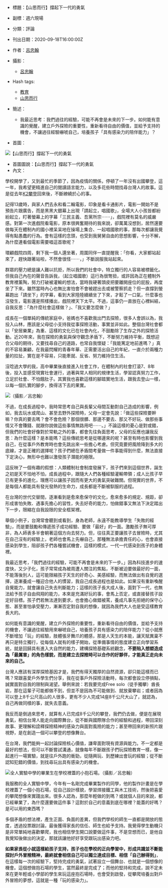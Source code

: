 
- 標題：【山思而行】撐起下一代的勇氣
- 副標：週六現場
- 分類：評論
- 刊出日期：2020-09-18T16:00:00Z
- 作者：[呂忠翰](https://www.twreporter.org/authors/5d8b330d35544318001f9258)
- 攝影：
  - [呂忠翰](https://www.twreporter.org/authors/5d8b330d35544318001f9258)

- Hash tags:
  - [教育](https://www.twreporter.org/tags/57a06c76cf2e131000f9ee64)
  - [山思而行](https://www.twreporter.org/tags/5d931c8d35544318001f9279)

- 簡述：
  - 我最近思考：我們過往的經驗，可能不再會是未來的下一步。如何能有意識的覺醒，建立戶外探險的重要性，重新看待自由的價值，並給予支持的機會，不讓過往經驗嚇唬自己，培養孩子「具有感染力的陪伴能力」？
- 首圖：

![【山思而行】撐起下一代的勇氣](https://storage.googleapis.com/twreporter-multimedia/images/20200911163208-92e51d3e0f4258c5d9f9c16b2fbc7c8e-mobile.jpg)

- 首圖圖說：【山思而行】撐起下一代的勇氣
- 內文：

學校開學了，又到最忙的季節了，因為疫情的關係，停頓了一年沒有出國攀登，這一年，我希望更精進自己的閱讀語言能力，以及多花些時間找尋台灣人的故事。這是從去年<a target="_blank" href="https://www.twreporter.org/a/eight-thousanders-2019-taiwan-k2-project">K2攀登</a>回來後，不斷繚繞於心的事。

記得13歲時，與家人們去永和看二輪電影，印象是看卡通影片，電影一開始不是預告片跟廣告，而是黑黑大銀幕上出現「請起立，唱國歌」，全場大人小孩皆都紛紛起立，盯著螢幕上的字幕「三民主義、吾黨所宗⋯⋯」，戲院裡有莫名的威嚴感。對第一次進戲院看電影，原本很興奮期待的我來說，卻萬萬沒想到，居然還要做每天在體制內的國小裡呆呆地在操場上集合、一起唱國歌的事，那每次都讓我覺得有點愚蠢的行為。會有這樣的念頭，也受到我舅舅<!--__ANNOTATION__={"text":"粘峻熊","annotation":"<div>「粘巴達假日學校」創辦人，該學校長年推動讓孩子返回田野、在土地上摸索學習的「有機教育」</div>","pureAnnotationText":"「粘巴達假日學校」創辦人，該學校長年推動讓孩子返回田野、在土地上摸索學習的「有機教育」"}--><!--粘峻熊-->自由的思想影響，十分不解，為什麼連看個電影需要唱這首歌呢？

環顧戲院四周，剩下我一個人還坐著，周圍同伴一直提醒我：「你看，大家都站起來了，趕快跟著站啦，不然會很怪⋯⋯，」不斷說服我站起來。

群眾的壓力總是讓人難以抗拒，所以我們的社會中，特立獨行的人容易被標籤化。但我自己內在的聲音告訴我，（起立唱國歌）這行為很彆扭，或許因為正在體制外教育裡薰陶，努力打破被灌輸的想法，當時我硬著頭皮把要離開座位的屁股，再度坐了下來。雖然當時內心也無比害怕會不會被趕出去或被警察抓走？但一直撐到螢幕跑出「請坐下」的字幕，看到大家陸陸續續坐了下來，才鬆了一口氣，什麼事也沒發生，電影還是照樣播出，戲院裡天下太平。不過，這事仍一直放在心裡糾結，自我反思：「為什麼社會這樣做？」、「我又要怎麼做？」

成長在一個單純的傳統家庭中，爸媽也不喜歡我出門去探險，很多人會誤以為，我投入山林，應該是父母從小支持我從事探險活動，事實並非如此。整個台灣社會都以「安居樂業」為重、這樣的文化已在社會內化，不鼓勵除了生存之外的探險活動。近20年來，我在探險的勇氣與保守觀念矛盾下，不斷努力維持平衡，既想迎合父母的期待，又要找尋自己的道路，也常自我懷疑：「我能篤定地前進嗎？」真的不容易兼顧，在我最閃耀的青春年華、正需要活出自己的年紀，一直介於兩種力量的拉扯，實在是不容易，只能牽就、反省、努力維持住生活。

沒唸過大學的我，高中畢業後直接進入社會工作，在體制內的社會打滾7、8年後，投入並感受現實社會運行，過著與常人相同的規律生活，學習認真努力工作，立足於社會、不怕餓肚子。其實我也喜歡這樣的腳踏實地生活，跟我去登山一樣，以每一個扎實的腳步，換得活下去的果實。

![（攝影／呂忠翰）](https://storage.googleapis.com/twreporter-multimedia/images/20200911162355-065ae184226c1aaff9f594a0723f8022-mobile.jpg)



不過，在成長過程中，我時常思考自己與長輩父母間互動對自己造成的影響，例如，我去玩水或爬山、甚至去野外探險時，父母一定會先說：「做這些探險要幹嘛？你真的要去嗎？會不會危險？那個很髒、那邊不要去、那又不好玩、做那些事情又不會賺錢、就跟你說做這些事情無路用吧⋯⋯。」不論這樣的憂心是對或錯，但我們的社會好像對於常軌之外的事，都會先往負面思考，父母的反應也讓我反思：為什麼這樣？是本能嗎？這些傳統思考是從哪邊來的呢？甚至有時也影響到我自己，在從事戶外教育時也會先跳出來一些擔心考慮。但究竟要把風險降到多大的底線，才是正確的選擇呢？孩子們總在矛盾間考量做一件事能得到什麼，無法直接下定決心，無形中也難以激發孩子潛能的極限。

這反映了一個有趣的假想：人類體制社會制度發展下，孩子們來到這個世界，誕生之初是天不怕地不怕，成長過程中，跟隨大人們各種經驗灌輸帶領；成人比孩子早已有更多的進化，理應可以讓孩子因而有更大的勇氣突破難關。但現實的世界，不是每個人都能具有發光發熱的生命力，成長都是不斷被馴服的過程。

在台灣的世代交替間，逐漸看到是愈來愈保守的文化，愈來愈多的規定、規距，卻形成害怕失敗、遇事先擔心的習性，失去好奇的能力，怕做錯事又無法下決定踏出下一步，限縮在自我設限的安全框架裡。

舉個小例子，台灣常會聽到或看到，身為老師，永遠不能教導學生「失敗的經驗」，而是要鼓勵和傳遞孩子成功經驗、要做「最好」的一面。激勵孩子無可厚非，為人師表多半會朝著這個方向去努力。但，往往真正要讓孩子去冒險時，尤其在自己沒有的經驗上，老師也會馬上先嚇自己，那種無法承擔責任的心，也會直接感染到學生，阻卻孩子們各種嘗試機會，這樣的模式，一代一代感染到孩子的身體裡。

我最近思考，「我們過往的經驗，可能不再會是未來的下一步。」因為科技進步的速度快，又少子化，孩子常常成為被周遭人關注的焦點，不斷被迫要做最好的一面，不能落後別人，這可能限縮孩子天生的好奇心、美感經驗，而無法做出有自覺的選擇，逐漸養成一種迎合他人的慣習，我自己成長過程也是如此。如果沒有重新喚醒自覺能力，就會讓自己失去判斷能力；這樣的孩子長大成人後，面對下一代，也無法給予孩子自由飛翔的能力，本來是充滿好玩的事，會馬上否定，或直接替孩子設定好目標。孩子們若無法達到要求，也會擔心做錯被罵，養成凡事先拒絕的保守心態、甚至害怕承受壓力，漸漸否定對自我的想像，就因為我們大人也是受這樣教育長大的。

如何能有意識的覺醒，建立戶外探險的重要性，重新看待自由的價值，並給予支持的機會，不讓過往經驗用來嚇唬自己，培養孩子具有感染力的陪伴能力？從小就應不斷增加「玩」的經驗，肢體張牙舞爪的體感，那是人天生的本能，讓天賦異稟不再只是特立獨行，從每個人就有的樣子開始，從準備事情的態度建立正向學習系統，就是回歸具有進入大自然的能力，建構探險基礎系統觀念，<strong>不要陷入想塑造成為「最厲害」的角色樣貌，而是建立去探險時可以合作的好夥伴，才能真正走向未來的自己。</strong>

台灣人應該有深厚探險基因才是，我們有得天獨厚的自然資源，卻只能這樣而已嗎？常跟喜愛戶外學生們分享，我在從事戶外探險活動時，每次都會設立停損點，誠實面對自我的限制與渴望。舉例來說：若我要完成Free solo（徒手獨攀）酋長岩，那在這輩子可能都做不到，但並不是因為不可能做到、就放棄攀岩；或者因為可以登上8千公尺高山的人很多，更有不少人完成14座8千公尺大山了，就認為，自己再做同樣的事，就失去意義。

我反而是倒過來思考，就算有人已完成8千公尺的攀登，我們仍去做，便是在展現勇氣，相信台灣人能走向國際舞台，從不斷與國際隊合作的經驗和過程，帶回深刻故事、更理解和詮釋探險精神的感染力與面對風險的能力；甚至帶回來的新照片跟視野，是在創造一個可以攀登的想像舞台。

在台灣，我們能夠一起討論探險核心價值，謙卑面對現有資源與能力。不一定都是最好的想法，但可以不斷嘗試溝通，就像每年不斷跟孩子們玩探險教育一樣，像一起進行一場實驗，就是往戶外跑的衝勁，從隨興玩、到歷練出會玩的經驗；從不斷認知犯錯的價值，到找尋玩出具有感染力的機會。

![全人實驗中學的畢業生在學校裡蓋的小抱石場。（攝影／呂忠翰）](https://storage.googleapis.com/twreporter-multimedia/images/20200911163232-e0041d2d0688639194daa03cef2a7353-mobile.jpg)



我服務的全人實驗中學，今年有一名剛完成畢業製作的同學，他的製作計畫是在學校裡蓋了一個小抱石場，從自己設計樣貌，學習焊接鐵工與木工技術，然後把喜愛的攀爬想像來實踐出來。很多人認為，那麼年輕做的到嗎？或就個人目的來說，都已經畢業了，為什麼還要做這件事？這對於自己的意義到底在哪裡？能蓋的好嗎？是可以用的東西嗎？

多個矛盾的想法裡，產生正面、負面的差異，但我們學校的師生一直都是開放的態度，透過投票跟討論，最後獲得家長的信任、師生也給予支持。我覺得學生動機只是非常單純地喜歡攀爬，我也相信學生開口說要做這件事，不是空想而已，是他自我覺知後做出的決定，那就該讓他好好享受跟玩出感染力吧。

<strong>如果家長從小就這樣給孩子支持，孩子也在學校的正向學習中，形成共識並不斷能探討戶外冒險精神，最終就會相信自己可以獨立達成目標、相信「自己辦得到」</strong>，在這樣每一次的經驗下，堅持完成的勇氣，試著設立一個舞台、也就是一個想像的機會。這個想做抱石場的學生，當然最終是完成了；而他的堅持和完成，說不定未來在更年輕或小學部的學生來玩這座抱石場時，也會受到啟發，從攀爬培養出對戶外冒險的夢想，這就是一種「玩的感染力」。
